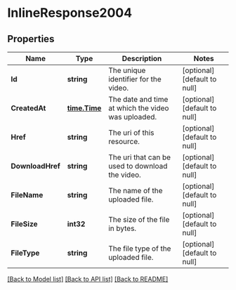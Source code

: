# InlineResponse2004

## Properties
Name | Type | Description | Notes
------------ | ------------- | ------------- | -------------
**Id** | **string** | The unique identifier for the video. | [optional] [default to null]
**CreatedAt** | [**time.Time**](time.Time.md) | The date and time at which the video was uploaded. | [optional] [default to null]
**Href** | **string** | The uri of this resource. | [optional] [default to null]
**DownloadHref** | **string** | The uri that can be used to download the video. | [optional] [default to null]
**FileName** | **string** | The name of the uploaded file. | [optional] [default to null]
**FileSize** | **int32** | The size of the file in bytes. | [optional] [default to null]
**FileType** | **string** | The file type of the uploaded file. | [optional] [default to null]

[[Back to Model list]](../README.md#documentation-for-models) [[Back to API list]](../README.md#documentation-for-api-endpoints) [[Back to README]](../README.md)

